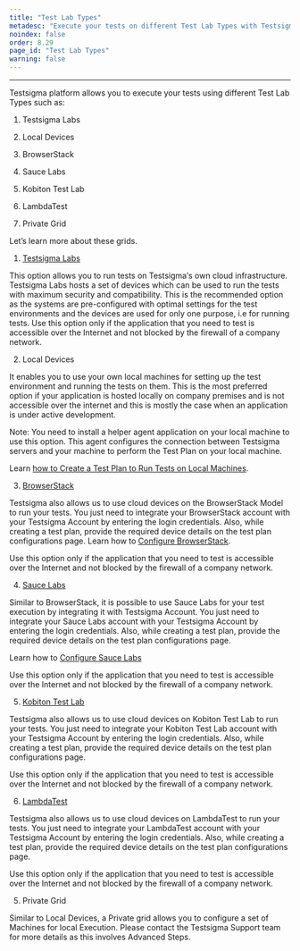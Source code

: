 ```yaml
---
title: "Test Lab Types"
metadesc: "Execute your tests on different Test Lab Types with Testsigma application. Choose from Testsigma Labs, Local Devices, BrowserStack, Sauce Labs, and more."
noindex: false
order: 8.29
page_id: "Test Lab Types"
warning: false
---
```


---

Testsigma platform allows you to execute your tests using different Test
 Lab Types such as:

1. Testsigma Labs
   
2. Local Devices

3. BrowserStack
   
4. Sauce Labs
   
5. Kobiton Test Lab
   
6. LambdaTest
   
7. Private Grid

Let’s learn more about these grids.

1. [Testsigma Labs](https://www.testsigma.com/)

This option allows you to run tests on Testsigma′s own cloud infrastructure. Testsigma Labs hosts a set of devices which can be used to run the tests with maximum security and compatibility. This is the recommended option as the systems are pre-configured with optimal settings for the test environments and the devices are used for only one purpose, i.e for running tests.
Use this option only if the application that you need to test is accessible over the Internet and not blocked by the firewall of a company network.

2. Local Devices 

It enables you to use your own local machines for setting up the test environment and running the tests on them. This is the most preferred option if your application is hosted locally on company premises and is not accessible over the internet and this is mostly the case when an application is under active development.

Note: You need to install a helper agent application on your local machine to use this option. This agent configures the connection between Testsigma servers and your machine to perform the Test Plan on your local machine. 

Learn [how to Create a Test Plan to Run Tests on Local Machines](https://testsigma.com/tutorials/test-plans/using-local-devices/).

3. [BrowserStack](https://www.browserstack.com/#)

Testsigma also allows us to use cloud devices on the BrowserStack Model to run your tests. You just need to integrate your BrowserStack account with your Testsigma Account by entering the login credentials. Also, while creating a test plan, provide the required device details on the test plan configurations page.
Learn how to [Configure BrowserStack](https://testsigma.com/docs/integrations/test-labs/browserstack/).

Use this option only if the application that you need to test is accessible over the Internet and not blocked by the firewall of a company network.

4. [Sauce Labs](https://saucelabs.com/)

Similar to BrowserStack, it is possible to use Sauce Labs for your test execution by integrating it with Testsigma Account. You just need to integrate your Sauce Labs account with your Testsigma Account by entering the login credentials. Also, while creating a test plan, provide the required device details on the test plan configurations page.

Learn how to [Configure Sauce Labs](https://testsigma.com/docs/integrations/test-labs/sauce-labs/)

Use this option only if the application that you need to test is accessible over the Internet and not blocked by the firewall of a company network.

5. [Kobiton Test Lab](https://kobiton.com/)

Testsigma also allows us to use cloud devices on Kobiton Test Lab to run your tests. You just need to integrate your Kobiton Test Lab account with your Testsigma Account by entering the login credentials. Also, while creating a test plan, provide the required device details on the test plan configurations page.

Use this option only if the application that you need to test is accessible over the Internet and not blocked by the firewall of a company network.

6. [LambdaTest](https://www.lambdatest.com/)

Testsigma also allows us to use cloud devices on LambdaTest to run your tests. You just need to integrate your LambdaTest account with your Testsigma Account by entering the login credentials. Also, while creating a test plan, provide the required device details on the test plan configurations page.

Use this option only if the application that you need to test is accessible over the Internet and not blocked by the firewall of a company network.

5. Private Grid

Similar to Local Devices, a Private grid allows you to configure a set of Machines for local Execution. Please contact the Testsigma Support team for more details as this involves Advanced Steps.





